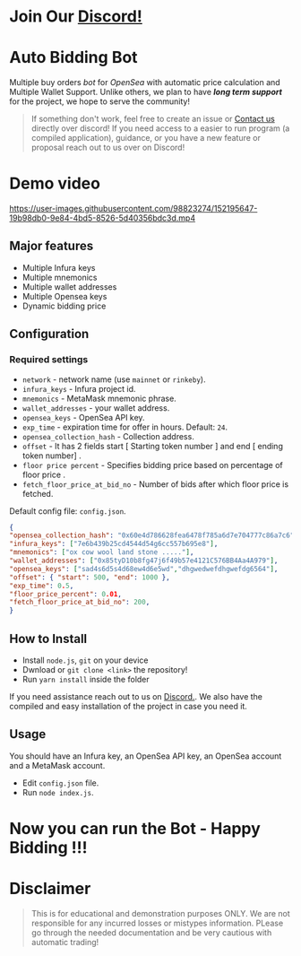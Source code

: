 # Join Our [Discord!](https://discord.gg/hF2Sc8jkxZ)

# Auto Bidding Bot
Multiple buy orders *bot* for *OpenSea* with automatic price calculation and Multiple Wallet Support. Unlike others, we plan to have ***long term support*** for the project, we hope to serve the community!

> If something don't work, feel free to create an issue or [Contact us](https://discord.gg/hF2Sc8jkxZ) directly over discord!
> If you need access to a easier to run program (a compiled application), guidance, or you have a new feature or proposal reach out to us over on Discord!

# Demo video
https://user-images.githubusercontent.com/98823274/152195647-19b98db0-9e84-4bd5-8526-5d40356bdc3d.mp4

## Major features
- Multiple Infura keys
- Multiple mnemonics 
- Multiple wallet addresses
- Multiple Opensea keys
- Dynamic bidding price 

## Configuration

### Required settings
- `network` - network name (use `mainnet` or `rinkeby`).
- `infura_keys`  - Infura project id.
- `mnemonics` - MetaMask mnemonic phrase.
- `wallet_addresses` - your wallet address.
- `opensea_keys` - OpenSea API key.
- `exp_time` - expiration time for offer in hours. Default: `24`.
- `opensea_collection_hash` - Collection address.
 - `offset` - It has 2 fields start [ Starting token number ] and end [ ending token number] .
  - `floor price percent` - Specifies bidding price based on percentage of floor price .
  - `fetch_floor_price_at_bid_no` - Number of bids after which floor price is fetched.


Default config file: `config.json`.

```json
{
"opensea_collection_hash": "0x60e4d786628fea6478f785a6d7e704777c86a7c6",
"infura_keys": ["7e6b439b25cd4544d54g6cc557b695e8"],
"mnemonics": ["ox cow wool land stone ....."],
"wallet_addresses": ["0x85tyD10b8fg47j6f49b57e4121C576BB4Aa4A979"],
"opensea_keys": ["sad4s6d5s4d68ew4d6e5wd","dhgwedwefdhgwefdg6564"],
"offset": { "start": 500, "end": 1000 },
"exp_time": 0.5,
"floor_price_percent": 0.01,
"fetch_floor_price_at_bid_no": 200,
}
```

## How to Install
- Install `node.js`, `git` on your device
- Dwnload or `git clone <link>` the repository! 
- Run `yarn install` inside the folder

If you need assistance reach out to us on [Discord.](https://discord.gg/hF2Sc8jkxZ). We also have the compiled and easy installation of the project in case you need it.

## Usage
You should have an Infura key, an OpenSea API key, an OpenSea account and a MetaMask account.

- Edit `config.json` file.
- Run `node index.js`.

# Now you can run the Bot - Happy Bidding !!!

# Disclaimer
> This is for educational and demonstration purposes ONLY. We are not responsible for any incurred losses or mistypes information. PLease go through the needed documentation and be very cautious with automatic trading!
